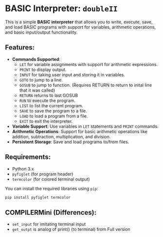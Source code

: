 # BASIC Interpreter: `doubleII`

This is a simple **BASIC interpreter** that allows you to write, execute, save, and load BASIC programs with support for variables, arithmetic operations, and basic input/output functionality.

## Features:
- **Commands Supported**:
  - `LET` for variable assignments with support for arithmetic expressions.
  - `PRINT` to display output.
  - `INPUT` for taking user input and storing it in variables.
  - `GOTO` to jump to a line.
  - `GOSUB` to jump to function. (Requires RETURN to return to inital line that it was called)
  - `RETURN` returns to last GOSUB
  - `RUN` to execute the program.
  - `LIST` to list the current program.
  - `SAVE` to save the program to a file.
  - `LOAD` to load a program from a file.
  - `EXIT` to exit the interpreter.
- **Variable Support**: Use variables in `LET` statements and `PRINT` commands.
- **Arithmetic Operations**: Support for basic arithmetic operations like addition, subtraction, multiplication, and division.
- **Persistent Storage**: Save and load programs to/from files.

## Requirements:
- Python 3.x
- `pyfiglet` (for program header)
- `termcolor` (for colored terminal output)

You can install the required libraries using `pip`:

```bash
pip install pyfiglet termcolor
```

## COMPILERMini (Differences):
  - `set_input` for imitating terminal input
  - `get_outpt` is analog of print() (to terminal) from Full version
